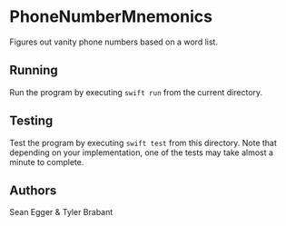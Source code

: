 # PhoneNumberMnemonics
Figures out vanity phone numbers based on a word list.

## Running
Run the program by executing `swift run` from the current directory.

## Testing
Test the program by executing `swift test` from this directory. 
Note that depending on your implementation, one of the tests may take almost a minute to complete.

## Authors
Sean Egger & Tyler Brabant
